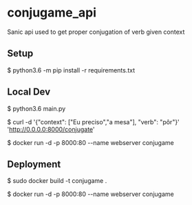 # conjugame_api
Sanic api used to get proper conjugation of verb given context

## Setup
$ python3.6 -m pip install -r requirements.txt


## Local Dev
$ python3.6 main.py

$ curl -d '{"context": ["Eu preciso","a mesa"], "verb": "pôr"}' 'http://0.0.0.0:8000/conjugate'

$ docker run -d -p 8000:80 --name webserver conjugame


## Deployment
$ sudo docker build -t conjugame .

$ docker run -d -p 8000:80 --name webserver conjugame
